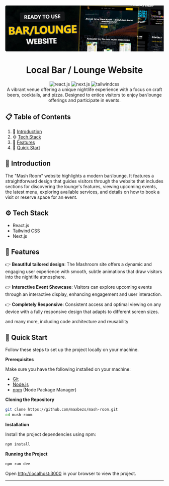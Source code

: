 <div align="center">
  <br />
      <img src="./Image-from.png" alt="Project Banner">
  <br />

  <h1 align="center">Local Bar / Lounge Website</h1><div>
    <img src="https://img.shields.io/badge/-React_JS-black?style=for-the-badge&logoColor=black&logo=react&color=61DAFB" alt="react.js" />
    <img src="https://img.shields.io/badge/-Next_JS-black?style=for-the-badge&logoColor=white&logo=nextdotjs&color=000000" alt="next.js" />
    <img src="https://img.shields.io/badge/-Tailwind_CSS-black?style=for-the-badge&logoColor=white&logo=tailwindcss&color=06B6D4" alt="tailwindcss" />
  </div>
   <div align="center">
     A vibrant venue offering a unique nightlife experience with a focus on craft beers, cocktails, and pizza. Designed to entice visitors to enjoy bar/lounge offerings and participate in events.
    </div>
</div>

## 📋 <a name="table">Table of Contents</a>

1. 🤖 [Introduction](#introduction)
2. ⚙️ [Tech Stack](#tech-stack)
3. 🔋 [Features](#features)
4. 🤸 [Quick Start](#quick-start)

## <a name="introduction">🤖 Introduction</a>

The "Mash Room" website highlights a modern bar/lounge. It features a straightforward design that guides visitors through the website that includes sections for discovering the lounge's features, viewing upcoming events, the latest menu, exploring available services, and details on how to book a visit or reserve space for an event.

## <a name="tech-stack">⚙️ Tech Stack</a>

- React.js
- Tailwind CSS
- Next.js

## <a name="features">🔋 Features</a>

👉 **Beautiful tailored design**: The Mashroom site offers a dynamic and engaging user experience with smooth, subtle animations that draw visitors into the nightlife atmosphere.

👉 **Interactive Event Showcase**: Visitors can explore upcoming events through an interactive display, enhancing engagement and user interaction.

👉 **Completely Responsive**: Consistent access and optimal viewing on any device with a fully responsive design that adapts to different screen sizes.

and many more, including code architecture and reusability

## <a name="quick-start">🤸 Quick Start</a>

Follow these steps to set up the project locally on your machine.

**Prerequisites**

Make sure you have the following installed on your machine:

- [Git](https://git-scm.com/)
- [Node.js](https://nodejs.org/en)
- [npm](https://www.npmjs.com/) (Node Package Manager)

**Cloning the Repository**

```bash
git clone https://github.com/maxbezs/mash-room.git
cd mush-room
```

**Installation**

Install the project dependencies using npm:

```bash
npm install
```

**Running the Project**

```bash
npm run dev
```

Open [http://localhost:3000](http://localhost:3000) in your browser to view the project.

---
